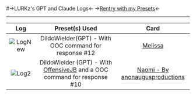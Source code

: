 #->LURKz's GPT and Claude Logs<-
->[Rentry with my Presets](https://rentry.org/LurkzyDurkzyBurkzy/)<-
***
Log | Preset(s) Used | Card
:----: | :----: | :----:
![LogNew](https://files.catbox.moe/owextr.png) | DildoWielder(GPT) - With OOC command for response #12 | [Melissa](https://chub.ai/characters/FrogTheSlut/melissa-47186a97)
![Log2](https://files.catbox.moe/m5iizo.png) | DildoWielder (GPT) - With [OffensiveJB](https://rentry.org/LurkzyDurkzyBurkzy#offensive-jb) and a OOC command for response #10 | [Naomi - By anonaugusproductions](https://chub.ai/characters/anonaugusproductions/naomi-watanabe-d0f51051)